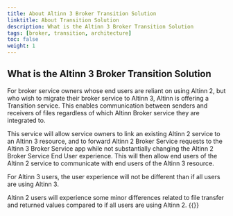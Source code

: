 ```yaml
---
title: About Altinn 3 Broker Transition Solution
linktitle: About Transition Solution
description: What is the Altinn 3 Broker Transition Solution
tags: [broker, transition, architecture]
toc: false
weight: 1
---
```


## What is the Altinn 3 Broker Transition Solution
For broker service owners whose end users are reliant on using Altinn 2, but who wish to migrate their broker service to Altinn 3, Altinn is offering a Transition service.
This enables communication between senders and receivers of files regardless of which Altinn Broker service they are integrated to.

This service will allow service owners to link an existing Altinn 2 service to an Altinn 3 resource, and to forward Altinn 2 Broker Service requests to the Altinn 3 Broker Service app while not substantially changing the Altinn 2 Broker Service End User experience.
This will then allow end users of the Altinn 2 service to communicate with end users of the Altinn 3 resource. 

For Altinn 3 users, the user experience will not be different than if all users are using Altinn 3. 

Altinn 2 users will experience some minor differences related to file transfer and returned values compared to if all users are using Altinn 2.
{{<children />}}